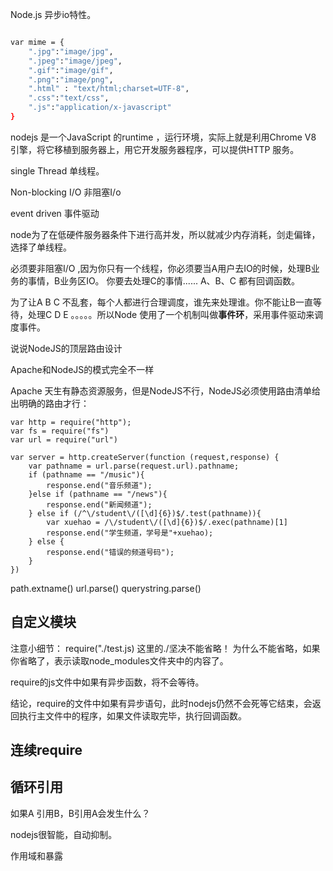 Node.js 异步io特性。


```bash

var mime = {
    ".jpg":"image/jpg",
    ".jpeg":"image/jpeg",
    ".gif":"image/gif",
    ".png":"image/png",
    ".html" : "text/html;charset=UTF-8",
    ".css":"text/css",
    ".js":"application/x-javascript"
}

```


nodejs 是一个JavaScript 的runtime  ，运行环境，实际上就是利用Chrome V8 引擎，将它移植到服务器上，用它开发服务器程序，可以提供HTTP 服务。


single  Thread  单线程。

Non-blocking  I/O  非阻塞I/o 

event driven  事件驱动

node为了在低硬件服务器条件下进行高并发，所以就减少内存消耗，剑走偏锋，选择了单线程。

必须要非阻塞I/O ,因为你只有一个线程，你必须要当A用户去IO的时候，处理B业务的事情，B业务区IO。
你要去处理C的事情...... A、B、C 都有回调函数。


为了让A B  C 不乱套，每个人都进行合理调度，谁先来处理谁。你不能让B一直等待，处理C  D  E  。。。。。所以Node 使用了一个机制叫做**事件环**，采用事件驱动来调度事件。


说说NodeJS的顶层路由设计

Apache和NodeJS的模式完全不一样

Apache 天生有静态资源服务，但是NodeJS不行，NodeJS必须使用路由清单给出明确的路由才行：


    var http = require("http");
    var fs = require("fs")
    var url = require("url")
    
    var server = http.createServer(function (request,response) {
        var pathname = url.parse(request.url).pathname;
        if (pathname == "/music"){
            response.end("音乐频道");
        }else if (pathname == "/news"){
            response.end("新闻频道");
        } else if (/^\/student\/([\d]{6})$/.test(pathname)){
            var xuehao = /\/student\/([\d]{6})$/.exec(pathname)[1]
            response.end("学生频道，学号是"+xuehao);
        } else {
            response.end("错误的频道号码");
        }
    })


path.extname()
url.parse()
querystring.parse()




##  自定义模块

注意小细节：
require("./test.js)
这里的./坚决不能省略！   为什么不能省略，如果你省略了，表示读取node_modules文件夹中的内容了。

require的js文件中如果有异步函数，将不会等待。

结论，require的文件中如果有异步语句，此时nodejs仍然不会死等它结束，会返回执行主文件中的程序，如果文件读取完毕，执行回调函数。


## 连续require




##  循环引用

如果A 引用B，B引用A会发生什么？

nodejs很智能，自动抑制。


作用域和暴露









